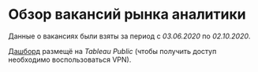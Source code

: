 # Обзор вакансий рынка аналитики
Данные о вакансиях были взяты за период с *03.06.2020* по *02.10.2020*.

[Дашборд](https://public.tableau.com/app/profile/roman.shokalo/viz/KarpovCourses_Visualization_Lesson2_Task2_Roman_Shokalo/JobOpeningsHHDashboard) размещё на *Tableau Public* (чтобы получить доступ необходимо воспользоваться VPN).
